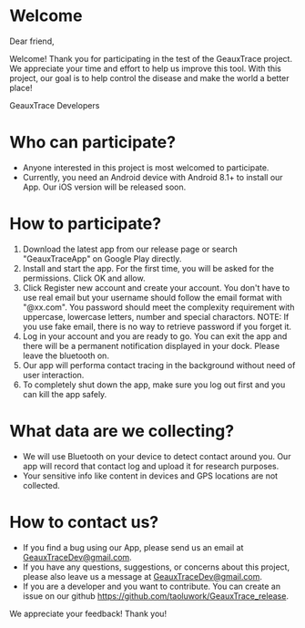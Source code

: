 # Welcome  
Dear friend,   

Welcome! Thank you for participating in the test of the GeauxTrace project. We appreciate your time and effort to help us improve this tool. With this project, our goal is to help control the disease and make the world a better place!

GeauxTrace Developers


# Who can participate?
* Anyone interested in this project is most welcomed to participate. 
* Currently, you need an Android device with Android 8.1+ to install our App. Our iOS version will be released soon. 

# How to participate?
1. Download the latest app from our release page or search "GeauxTraceApp" on Google Play directly.  
2. Install and start the app. For the first time, you will be asked for the permissions. Click OK and allow. 
3. Click Register new account and create your account. You don't have to use real email but your username should follow the email format with "@xx.com". 
    You password should meet the complexity requirement with uppercase, lowercase letters, number and special charactors. 
    NOTE: If you use fake email, there is no way to retrieve password if you forget it.
4. Log in your account and you are ready to go. You can exit the app and there will be a permanent notification displayed in your dock. Please leave the bluetooth on. 
5. Our app will performa contact tracing in the background without need of user interaction. 
6. To completely shut down the app, make sure you log out first and you can kill the app safely. 

# What data are we collecting?
* We will use Bluetooth on your device to detect contact around you. Our app will record that contact log and upload it for research purposes. 
* Your sensitive info like content in devices and GPS locations are not collected. 

# How to contact us?
* If you find a bug using our App, please send us an email at GeauxTraceDev@gmail.com.  
* If you have any questions, suggestions, or concerns about this project, please also leave us a message at GeauxTraceDev@gmail.com. 
* If you are a developer and you want to contribute. You can create an issue on our github https://github.com/taoluwork/GeauxTrace_release.   
  
We appreciate your feedback! Thank you!

